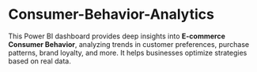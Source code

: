 # Consumer-Behavior-Analytics
This Power BI dashboard provides deep insights into **E-commerce Consumer Behavior**, analyzing trends in customer preferences, purchase patterns, brand loyalty, and more. It helps businesses optimize strategies based on real data.

